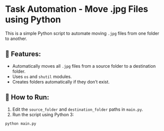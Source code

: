 # Task Automation - Move .jpg Files using Python

This is a simple Python script to automate moving `.jpg` files from one folder to another.

## 🔧 Features:
- Automatically moves all `.jpg` files from a source folder to a destination folder.
- Uses `os` and `shutil` modules.
- Creates folders automatically if they don’t exist.

## 🧪 How to Run:
1. Edit the `source_folder` and `destination_folder` paths in `main.py`.
2. Run the script using Python 3:

```bash
python main.py
